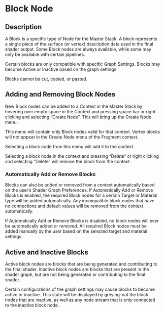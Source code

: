 # Block Node

## Description

A Block is a specific type of Node for the Master Stack. A block represents a single piece of the surface (or vertex) description data used in the final shader output. Some Block nodes are always available, while some may only be available with certain pipelines.  

Certain blocks are only compatible with specific Graph Settings. Blocks may become Active or Inactive based on the graph settings. 

Blocks cannot be cut, copied, or pasted. 

## Adding and Removing Block Nodes

New Block nodes can be added to a Context in the Master Stack by hovering over empty space in the Context and pressing space bar or right clicking and selecting “Create Node”. This will bring up the Create Node menu. 

This menu will contain only Block nodes valid for that context. Vertex blocks will not appear in the Create Node menu of the Fragment context. 

Selecting a block node from this menu will add it to the context. 

Selecting a block node in the context and pressing “Delete” or right clicking and selecting “Delete” will remove the block from the context. 

### Automatically Add or Remove Blocks

Blocks can also be added or removed from a context automatically based on the user’s Shader Graph Preferences. If Automatically Add or Remove Blocks is enabled, the required Block nodes for a certain Target or Material type will be added automatically. Any incompatible block nodes that have no connections and default values will be removed from the context automatically. 

If Automatically Add or Remove Blocks is disabled, no block nodes will ever be automatically added or removed. All required Block nodes must be added manually by the user based on the selected target and material settings. 

## Active and Inactive Blocks

Active block nodes are blocks that are being generated and contributing to the final shader. 
Inactive block nodes are blocks that are present in the shader graph, but are not being generated or contributing to the final shader. 

Certain configurations of the graph settings may cause blocks to become active or inactive. This state will be displayed by greying-out the block nodes that are inactive, as well as any node stream that is _only_ connected to the inactive block node. 
